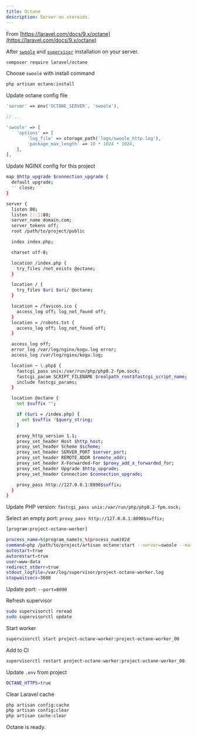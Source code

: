 ```yaml
---
title: Octane
description: Server on steroids.
---
```


From [https://laravel.com/docs/9.x/octane](https://laravel.com/docs/9.x/octane)

After [`swoole`](/tools/swoole) and [`supervisor`](/frameworks/laravel/queue-jobs-schedule) installation on your server.

```bash
composer require laravel/octane
```

Choose `swoole` with install command

```bash
php artisan octane:install
```

Update octane config file

```php
'server' => env('OCTANE_SERVER', 'swoole'),

// ...

'swoole' => [
    'options' => [
        'log_file' => storage_path('logs/swoole_http.log'),
        'package_max_length' => 10 * 1024 * 1024,
    ],
],
```

Update NGINX config for this project

```bash
map $http_upgrade $connection_upgrade {
  default upgrade;
  '' close;
}

server {
  listen 80;
  listen [::]:80;
  server_name domain.com;
  server_tokens off;
  root /path/to/project/public

  index index.php;

  charset utf-8;

  location /index.php {
    try_files /not_exists @octane;
  }

  location / {
    try_files $uri $uri/ @octane;
  }

  location = /favicon.ico {
    access_log off; log_not_found off;
  }
  location = /robots.txt {
    access_log off; log_not_found off;
  }

  access_log off;
  error_log /var/log/nginx/kogu.log error;
  access_log /var/log/nginx/kogu.log;

  location ~ \.php$ {
    fastcgi_pass unix:/var/run/php/php8.2-fpm.sock;
    fastcgi_param SCRIPT_FILENAME $realpath_root$fastcgi_script_name;
    include fastcgi_params;
  }

  location @octane {
    set $suffix "";

    if ($uri = /index.php) {
      set $suffix ?$query_string;
    }

    proxy_http_version 1.1;
    proxy_set_header Host $http_host;
    proxy_set_header Scheme $scheme;
    proxy_set_header SERVER_PORT $server_port;
    proxy_set_header REMOTE_ADDR $remote_addr;
    proxy_set_header X-Forwarded-For $proxy_add_x_forwarded_for;
    proxy_set_header Upgrade $http_upgrade;
    proxy_set_header Connection $connection_upgrade;

    proxy_pass http://127.0.0.1:8090$suffix;
  }
}
```

Update PHP version: `fastcgi_pass unix:/var/run/php/php8.2-fpm.sock;`

Select an empty port: `proxy_pass http://127.0.0.1:8090$suffix;`

```bash
[program:project-octane-worker]

process_name=%(program_name)s_%(process_num)02d
command=php /path/to/project/artisan octane:start --server=swoole --max-requests=1000 --port=8090
autostart=true
autorestart=true
user=www-data
redirect_stderr=true
stdout_logfile=/var/log/supervisor/project-octane-worker.log
stopwaitsecs=3600
```

Update port: `--port=8090`

Refresh supervisor

```bash
sudo supervisorctl reread
sudo supervisorctl update
```

Start worker

```bash
supervisorctl start project-octane-worker:project-octane-worker_00
```

Add to CI

```bash
supervisorctl restart project-octane-worker:project-octane-worker_00
```

Update `.env` from project

```bash
OCTANE_HTTPS=true
```

Clear Laravel cache

```bash
php artisan config:cache
php artisan config:clear
php artisan cache:clear
```

Octane is ready.
